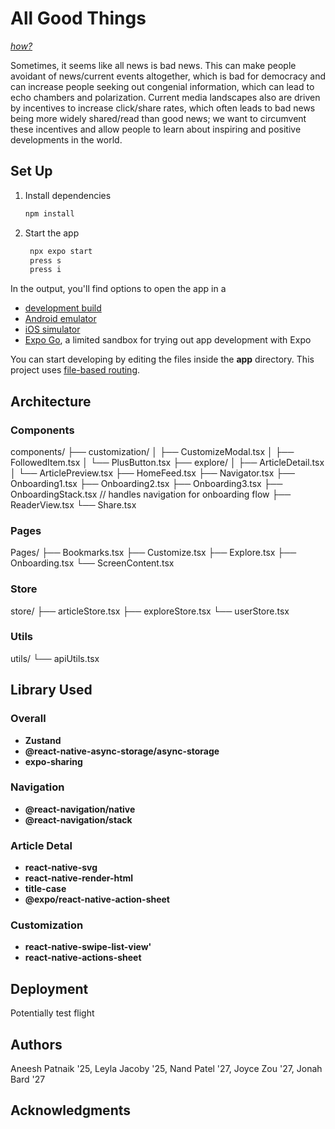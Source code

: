 # All Good Things

[*how?*](https://help.github.com/articles/about-readmes/#relative-links-and-image-paths-in-readme-files)

Sometimes, it seems like all news is bad news. This can make people avoidant of news/current events altogether, which is bad for democracy and can increase people seeking out congenial information, which can lead to echo chambers and polarization. Current media landscapes also are driven by incentives to increase click/share rates, which often leads to bad news being more widely shared/read than good news; we want to circumvent these incentives and allow people to learn about inspiring and positive developments in the world.

## Set Up
1. Install dependencies

   ```bash
   npm install
   ```

2. Start the app

   ```bash
    npx expo start
    press s
    press i
   ```

In the output, you'll find options to open the app in a

- [development build](https://docs.expo.dev/develop/development-builds/introduction/)
- [Android emulator](https://docs.expo.dev/workflow/android-studio-emulator/)
- [iOS simulator](https://docs.expo.dev/workflow/ios-simulator/)
- [Expo Go](https://expo.dev/go), a limited sandbox for trying out app development with Expo

You can start developing by editing the files inside the **app** directory. This project uses [file-based routing](https://docs.expo.dev/router/introduction).


## Architecture

### Components 
components/
├── customization/
│   ├── CustomizeModal.tsx
│   ├── FollowedItem.tsx
│   └── PlusButton.tsx
├── explore/
│   ├── ArticleDetail.tsx
│   └── ArticlePreview.tsx
├── HomeFeed.tsx
├── Navigator.tsx
├── Onboarding1.tsx
├── Onboarding2.tsx
├── Onboarding3.tsx
├── OnboardingStack.tsx  // handles navigation for onboarding flow
├── ReaderView.tsx
└── Share.tsx
### Pages
   Pages/
├── Bookmarks.tsx
├── Customize.tsx
├── Explore.tsx
├── Onboarding.tsx
└── ScreenContent.tsx
### Store
  store/
├── articleStore.tsx
├── exploreStore.tsx
└── userStore.tsx
### Utils
utils/
└── apiUtils.tsx

## Library Used

### Overall
- **Zustand**
- **@react-native-async-storage/async-storage**  
- **expo-sharing**
### Navigation
- **@react-navigation/native**  
- **@react-navigation/stack**  
### Article Detal
- **react-native-svg**  
- **react-native-render-html**  
- **title-case**  
- **@expo/react-native-action-sheet**
### Customization
- **react-native-swipe-list-view'**
- **react-native-actions-sheet**

## Deployment

Potentially test flight

## Authors

Aneesh Patnaik '25, Leyla Jacoby '25, Nand Patel '27, Joyce Zou '27, Jonah Bard '27

## Acknowledgments
